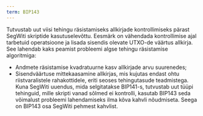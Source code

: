 ```yaml
---
term: BIP143
---
```


Tutvustab uut viisi tehingu räsistamiseks allkirjade kontrollimiseks pärast SegWiti skriptide kasutuselevõttu. Eesmärk on vähendada kontrollimise ajal tarbetuid operatsioone ja lisada sisendis olevate UTXO-de väärtus allkirja. See lahendab kaks peamist probleemi algse tehingu räsistamise algoritmiga:
* Andmete räsistamise kvadratuurne kasv allkirjade arvu suurenedes;
* Sisendväärtuse mittekaasamine allkirjas, mis kujutas endast ohtu riistvaralistele rahakottidele, eriti seoses tehingutasude teadmistega.
Kuna SegWiti uuendus, mida selgitatakse BIP141-s, tutvustab uut tüüpi tehinguid, mille skripti vanad sõlmed ei kontrolli, kasutab BIP143 seda võimalust probleemi lahendamiseks ilma kõva kahvli nõudmiseta. Seega on BIP143 osa SegWiti pehmest kahvlist.